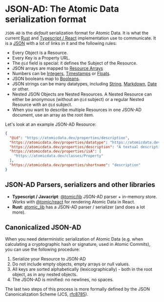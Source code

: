 # JSON-AD: The Atomic Data serialization format

`JSON-AD` is the _default_ serialization format for Atomic Data.
It is what the current [Rust](https://github.com/joepio/atomic) and [Typescript / React](https://github.com/joepio/atomic-data-browser) implementation use to communicate.
It is a [JSON](https://www.ecma-international.org/publications-and-standards/standards/ecma-404/) with a lot of links in it and the following rules:

- Every Object is a Resource.
- Every Key is a Property URL.
- The `@id` field is special: it defines the Subject of the Resource.
- JSON arrays are mapped to [Resource Arrays](https://atomicdata.dev/datatypes/resourceArray)
- Numbers can be [Integers](https://atomicdata.dev/datatypes/integer), [Timestamps](https://atomicdata.dev/datatypes/timestamp) or [Floats](https://atomicdata.dev/datatypes/float).
- JSON booleans map to [Booleans](https://atomicdata.dev/datatypes/boolean).
- JSON strings can be many datatypes, including [String](https://atomicdata.dev/datatypes/string), [Markdown](https://atomicdata.dev/datatypes/markdown), [Date](https://atomicdata.dev/datatypes/date) or other.
- Nested JSON Objects are Nested Resources. A Nested Resource can either be anonymous (without an `@id` subject) or a regular Nested Resource with an `@id` subject.
- When you want to describe multiple Resources in one JSON-AD document, use an array as the root item.

Let's look at an example JSON-AD Resource:

```json
{
  "@id": "https://atomicdata.dev/properties/description",
  "https://atomicdata.dev/properties/datatype": "https://atomicdata.dev/datatypes/markdown",
  "https://atomicdata.dev/properties/description": "A textual description of something. When making a description, make sure that the first few words tell the most important part. Give examples. Since the text supports markdown, you're free to use links and more.",
  "https://atomicdata.dev/properties/isA": [
    "https://atomicdata.dev/classes/Property"
  ],
  "https://atomicdata.dev/properties/shortname": "description"
}
```

## JSON-AD Parsers, serializers and other libraries

- **Typescript / Javacript**: [@tomic/lib](https://www.npmjs.com/package/@tomic/lib) JSON-AD parser + in-memory store. Works with [@tomic/react](https://www.npmjs.com/package/@tomic/lib) for rendering Atomic Data in React.
- **Rust**: [atomic_lib](https://crates.io/crates/atomic_lib) has a JSON-AD parser / serializer (and does a lot more).

## Canonicalized JSON-AD

When you need deterministic serialization of Atomic Data (e.g. when calculating a cryptographic hash or signature, used in Atomic Commits), you can use the following procedure:

1. Serialize your Resource to JSON-AD
1. Do not include empty objects, empty arrays or null values.
1. All keys are sorted alphabetically (lexicographically) - both in the root object, as in any nested objects.
1. The JSON-AD is minified: no newlines, no spaces.

The last two steps of this process is more formally defined by the JSON Canonicalization Scheme (JCS, [rfc8785](https://tools.ietf.org/html/rfc8785)).
